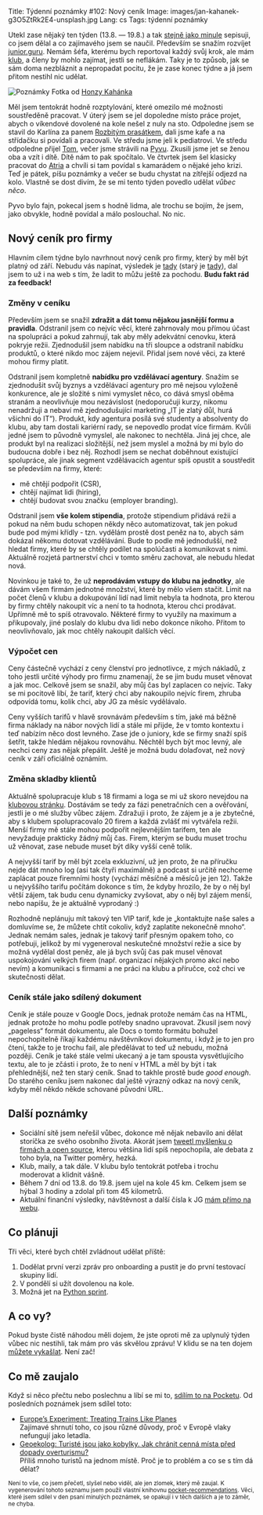 Title: Týdenní poznámky #102: Nový ceník
Image: images/jan-kahanek-g3O5ZtRk2E4-unsplash.jpg
Lang: cs
Tags: týdenní poznámky


Utekl zase nějaký ten týden (13.8. — 19.8.) a tak [stejně jako minule]({filename}2022-08-12_tydenni-poznamky-101-yak-shaving.md) sepisuji, co jsem dělal a co zajímavého jsem se naučil. Především se snažím rozvíjet [junior.guru](https://junior.guru/). Nemám šéfa, kterému bych reportoval každý svůj krok, ale mám [klub](https://junior.guru/club/), a členy by mohlo zajímat, jestli se neflákám. Taky je to způsob, jak se sám doma nezbláznit a nepropadat pocitu, že je zase konec týdne a já jsem přitom nestihl nic udělat.

![Poznámky]({static}/images/jan-kahanek-g3O5ZtRk2E4-unsplash.jpg)
Fotka od [Honzy Kahánka](https://unsplash.com/@honza_kahanek)

Měl jsem tentokrát hodně rozptylování, které omezilo mé možnosti soustředěně pracovat. V úterý jsem se jel dopoledne místo práce projet, abych o víkendové dovolené na kole nešel z nuly na sto. Odpoledne jsem se stavil do Karlína za panem [Rozbitým prasátkem](https://rozbiteprasatko.cz/), dali jsme kafe a na střídačku si povídali a pracovali. Ve středu jsme jeli k pediatrovi. Ve středu odpoledne přijel [Tom](https://twitter.com/_tomehrlich), večer jsme strávili na [Pyvu](https://pyvo.cz/praha-pyvo/). Zkusili jsme jet se ženou oba a vzít i dítě. Dítě nám to pak spočítalo. Ve čtvrtek jsem šel klasicky pracovat do [Atria](https://atriumzizkov.cz/kavarna) a chvíli si tam povídal s kamarádem o nějaké jeho krizi. Teď je pátek, píšu poznámky a večer se budu chystat na zítřejší odjezd na kolo. Vlastně se dost divím, že se mi tento týden povedlo udělat _vůbec něco_.

Pyvo bylo fajn, pokecal jsem s hodně lidma, ale trochu se bojím, že jsem, jako obvykle, hodně povídal a málo poslouchal. No nic.

## Nový ceník pro firmy

Hlavním cílem týdne bylo navrhnout nový ceník pro firmy, který by měl být platný od září. Nebudu vás napínat, výsledek je [tady](https://docs.google.com/document/d/1CIKQKQ9eTpS8LmdxGqppOSim4gYOpoRcekqmPpnyLEI/) (starý je [tady](https://docs.google.com/document/d/1keFyO5aavfaNfJkKlyYha4B-UbdnMja6AhprS_76E7c/)), dal jsem to už i na web s tím, že ladit to můžu ještě za pochodu. **Budu fakt rád za feedback!**

### Změny v ceníku

Především jsem se snažil **zdražit a dát tomu nějakou jasnější formu a pravidla**. Odstranil jsem co nejvíc věcí, které zahrnovaly mou přímou účast na spolupráci a pokud zahrnují, tak aby měly adekvátní cenovku, která pokryje režii. Zjednodušil jsem nabídku na tři sloupce a odstranil nabídku produktů, o které nikdo moc zájem nejevil. Přidal jsem nové věci, za které mohou firmy platit.

Odstranil jsem kompletně **nabídku pro vzdělávací agentury**. Snažím se zjednodušit svůj byznys a vzdělávací agentury pro mě nejsou vyloženě konkurence, ale je složité s nimi vymyslet něco, co dává smysl oběma stranám a neovlivňuje mou nezávislost (nedoporučuji kurzy, nikomu nenadržuji a nebaví mě zjednodušující marketing „IT je zlatý důl, hurá všichni do IT“). Produkt, kdy agentura posílá své studenty a absolventy do klubu, aby tam dostali kariérní rady, se nepovedlo prodat více firmám. Kvůli jedné jsem to původně vymyslel, ale nakonec to nechtěla. Jiná jej chce, ale produkt byl na realizaci složitější, než jsem myslel a možná by mi bylo do budoucna dobře i bez něj. Rozhodl jsem se nechat doběhnout existující spolupráce, ale jinak segment vzdělávacích agentur spíš opustit a soustředit se především na firmy, které:

- mě chtějí podpořit (CSR),
- chtějí najímat lidi (hiring),
- chtějí budovat svou značku (employer branding).

Odstranil jsem **vše kolem stipendia**, protože stipendium přidává režii a pokud na něm budu schopen někdy něco automatizovat, tak jen pokud bude pod mými křídly - tzn. vydělám prostě dost peněz na to, abych sám dokázal někomu dotovat vzdělávání. Bude to podle mě jednodušší, než hledat firmy, které by se chtěly podílet na spolúčasti a komunikovat s nimi. Aktuálně rozjetá partnerství chci v tomto směru zachovat, ale nebudu hledat nová.

Novinkou je také to, že už **neprodávám vstupy do klubu na jednotky**, ale dávám všem firmám jednotné množství, které by mělo všem stačit. Limit na počet členů v klubu a dokupování lidí nad limit nebyla ta hodnota, pro kterou by firmy chtěly nakoupit víc a není to ta hodnota, kterou chci prodávat. Upřímně mě to spíš otravovalo. Některé firmy to využily na maximum a přikupovaly, jiné poslaly do klubu dva lidi nebo dokonce nikoho. Přitom to neovlivňovalo, jak moc chtěly nakoupit dalších věcí.

### Výpočet cen

Ceny částečně vychází z ceny členství pro jednotlivce, z mých nákladů, z toho jestli určité výhody pro firmu znamenají, že se jim budu muset věnovat a jak moc. Celkově jsem se snažil, aby můj čas byl zaplacen co nejvíc. Taky se mi pocitově líbí, že tarif, který chci aby nakoupilo nejvíc firem, zhruba odpovídá tomu, kolik chci, aby JG za měsíc vydělávalo.

Ceny vyšších tarifů v hlavě srovnávám především s tím, jaké má běžně firma náklady na nábor nových lidí a stále mi přijde, že v tomto kontextu i teď nabízím něco dost levného. Zase jde o juniory, kde se firmy snaží spíš šetřit, takže hledám nějakou rovnováhu. Něchtěl bych být moc levný, ale nechci ceny zas nějak přepálit. Ještě je možná budu dolaďovat, než nový ceník v září oficiálně oznámím.

### Změna skladby klientů

Aktuálně spolupracuje klub s 18 firmami a loga se mi už skoro nevejdou na [klubovou stránku](https://junior.guru/club/). Dostávám se tedy za fázi penetračních cen a ověřování, jestli je o mé služby vůbec zájem. Zdražuji i proto, že zájem je a je zbytečné, aby s klubem spolupracovalo 20 firem a každá zvlášť mi vytvářela režii. Menší firmy mě stále mohou podpořit nejlevnějším tarifem, ten ale nevyžaduje prakticky žádný můj čas. Firem, kterým se budu muset trochu už věnovat, zase nebude muset být díky vyšší ceně tolik.

A nejvyšší tarif by měl být zcela exkluzivní, už jen proto, že na příručku nejde dát mnoho log (asi tak čtyři maximálně) a podcast si určitě nechceme zaplácat pouze firemními hosty (vychází měsíčně a měsíců je jen 12). Takže u nejvyššího tarifu počítám dokonce s tím, že kdyby hrozilo, že by o něj byl větší zájem, tak budu cenu dynamicky zvyšovat, aby o něj byl zájem menší, nebo napíšu, že je aktuálně vyprodaný :)

Rozhodně neplánuju mít takový ten VIP tarif, kde je „kontaktujte naše sales a domluvíme se, že můžete chtít cokoliv, když zaplatíte nekonečně mnoho“. Jednak nemám sales, jednak je takový tarif přesným opakem toho, co potřebuji, jelikož by mi vygeneroval neskutečné množství režie a sice by možná vydělal dost peněz, ale já bych svůj čas pak musel věnovat uspokojování velkých firem (např. organizací nějakých promo akcí nebo nevím) a komunikaci s firmami a ne práci na klubu a příručce, což chci ve skutečnosti dělat.

### Ceník stále jako sdílený dokument

Ceník je stále pouze v Google Docs, jednak protože nemám čas na HTML, jednak protože ho mohu podle potřeby snadno upravovat. Zkusil jsem nový „pageless“ formát dokumentu, ale Docs o tomto formátu bohužel nepochopitelně říkají každému návštěvníkovi dokumentu, i když je to jen pro čtení, takže to je trochu fail, ale předělávat to teď už nebudu, možná později. Ceník je také stále velmi ukecaný a je tam spousta vysvětlujícího textu, ale to je zčásti i proto, že to není v HTML a měl by být i tak přehlednější, než ten starý ceník. Snad to takhle prostě bude _good enough_. Do starého ceníku jsem nakonec dal ještě výrazný odkaz na nový ceník, kdyby měl někdo někde schované původní URL.


## Další poznámky

- Sociální sítě jsem neřešil vůbec, dokonce mě nějak nebavilo ani dělat storíčka ze svého osobního života. Akorát jsem [tweetl myšlenku o firmách a open source](https://twitter.com/honzajavorek/status/1558916335945515009), kterou většina lidí spíš nepochopila, ale debata z toho byla, na Twitter poměry, hezká.
- Klub, maily, a tak dále. V klubu bylo tentokrát potřeba i trochu moderovat a klidnit vášně.
- Během 7 dní od 13.8. do 19.8. jsem ujel na kole 45 km. Celkem jsem se hýbal 3 hodiny a zdolal při tom 45 kilometrů.
- Aktuální finanční výsledky, návštěvnost a další čísla k JG [mám přímo na webu](https://junior.guru/open/).


## Co plánuji

Tři věci, které bych chtěl zvládnout udělat příště:

1. Dodělat první verzi zpráv pro onboarding a pustit je do první testovací skupiny lidí.
2. V pondělí si užít dovolenou na kole.
3. Možná jet na [Python sprint](https://docs.google.com/document/d/1mEInB4EOzyQkDbcs8BTEqDhtV-9IAIDPKirjmcH5jaA/edit#).


## A co vy?

Pokud byste čistě náhodou měli dojem, že jste oproti mě za uplynulý týden vůbec nic nestihli, tak mám pro vás skvělou zprávu! V klidu se na ten dojem [můžete vykašlat]({filename}2020-06-04_neni-to-zavod.md). Není zač!


## Co mě zaujalo

Když si něco přečtu nebo poslechnu a líbí se mi to, [sdílím to na Pocketu](https://getpocket.com/@honzajavorek). Od posledních poznámek jsem sdílel toto:

- [Europe’s Experiment: Treating Trains Like Planes](https://www.youtube.com/watch?v=U9jirFqex6g)<br>Zajímavé shrnutí toho, co jsou různé důvody, proč v Evropě vlaky nefungují jako letadla.
- [Geoekolog: Turisté jsou jako kobylky. Jak chránit cenná místa před dopady overturismu?](https://www.mujrozhlas.cz/rapi/view/episode/9c8e5cd6-eb21-3c3f-ac69-703e7ab927ab)<br>Příliš mnoho turistů na jednom místě. Proč je to problém a co se s tím dá dělat?

<small>Není to vše, co jsem přečetl, slyšel nebo viděl, ale jen zlomek, který mě zaujal. K vygenerování tohoto seznamu jsem použil vlastní knihovnu <a href="https://pypi.org/project/pocket-recommendations/">pocket-recommendations</a>. Věci, které jsem sdílel v den psaní minulých poznámek, se opakují i v těch dalších a je to záměr, ne chyba.</small>

